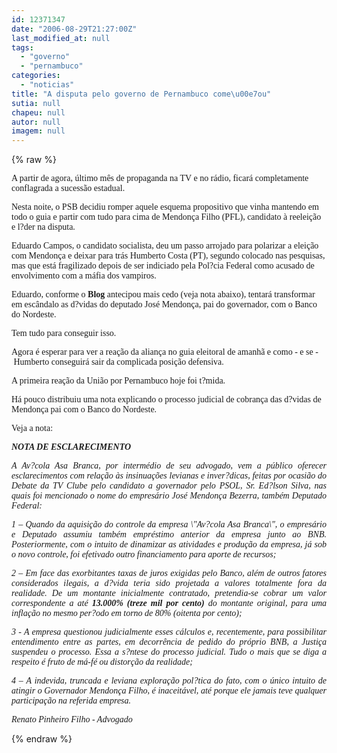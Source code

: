 ```yaml
---
id: 12371347
date: "2006-08-29T21:27:00Z"
last_modified_at: null
tags:
  - "governo"
  - "pernambuco"
categories:
  - "noticias"
title: "A disputa pelo governo de Pernambuco come\u00e7ou"
sutia: null
chapeu: null
autor: null
imagem: null
---
```

{% raw %}
<p><FONT face=Arial></p>
<p><P><FONT face=Verdana>A partir de agora, último mês de propaganda na TV e no rádio, ficará completamente conflagrada a sucessão estadual.</FONT></P></p>
<p><P><FONT face=Verdana>Nesta noite, o PSB decidiu romper aquele esquema propositivo que vinha mantendo em todo o guia e partir com tudo para cima de Mendonça Filho (PFL), candidato à reeleição e l?der na disputa.</FONT></P></p>
<p><P><FONT face=Verdana>Eduardo Campos, o candidato socialista, deu um passo arrojado para polarizar a eleição com Mendonça e deixar para trás Humberto Costa (PT), segundo colocado nas pesquisas, mas que está fragilizado depois de ser indiciado pela Pol?cia Federal como acusado de envolvimento com a máfia dos vampiros.</FONT></P></FONT></p>
<p><P><FONT face=Verdana>Eduardo, conforme o <STRONG>Blog</STRONG> antecipou mais cedo (veja nota abaixo),&nbsp;tentará transformar em escândalo as d?vidas do deputado&nbsp;José Mendonça, pai do governador, com o Banco do Nordeste.</FONT></P></p>
<p><P><FONT face=Verdana>Tem tudo para conseguir isso.</FONT></P></p>
<p><P><FONT face=Verdana>Agora é esperar para ver a reação da aliança no guia eleitoral de amanhã e como - e se -&nbsp;Humberto conseguirá sair da complicada posição defensiva.</FONT></P></p>
<p><P><FONT face=Verdana>A primeira reação da União por Pernambuco hoje&nbsp;foi t?mida. </FONT></P></p>
<p><P><FONT face=Verdana>Há pouco distribuiu uma nota explicando o processo judicial de cobrança das d?vidas de Mendonça pai com o Banco do Nordeste.</FONT></P></p>
<p><P><FONT face=Verdana>Veja a nota:</FONT></P></p>
<p><P><B><FONT face=Verdana><EM>NOTA DE ESCLARECIMENTO</EM></FONT></P></B></p>
<p><P align=justify><FONT face=Verdana><EM>A Av?cola Asa Branca, por intermédio de seu advogado, vem a público oferecer esclarecimentos com relação às insinuações levianas e inver?dicas, feitas por ocasião do Debate da TV Clube pelo candidato a governador pelo PSOL, Sr. Ed?lson Silva, nas quais foi mencionado o nome do empresário José Mendonça Bezerra, também Deputado Federal:</EM></FONT></P></p>
<p><P align=justify><FONT face=Verdana><EM>1 – Quando da aquisição do controle da empresa \"Av?cola Asa Branca\", o empresário e Deputado assumiu também empréstimo anterior da empresa junto ao BNB. Posteriormente, com o intuito de dinamizar as atividades e produção da empresa, já sob o novo controle, foi efetivado outro financiamento para aporte de recursos;</EM></FONT></P></p>
<p><P align=justify><FONT face=Verdana><EM>2 – Em face das exorbitantes taxas de juros exigidas pelo Banco, além de outros fatores considerados ilegais, a d?vida teria sido projetada a valores totalmente fora da realidade. De um montante inicialmente contratado, pretendia-se cobrar um valor correspondente a até <B>13.000% (treze mil por cento)</B> do montante original, para uma inflação no mesmo per?odo em torno de 80% (oitenta por cento);</EM></FONT></P></p>
<p><P align=justify><FONT face=Verdana><EM></EM></FONT></P></p>
<p><P align=justify><FONT face=Verdana><EM>3 - A empresa questionou judicialmente esses cálculos e, recentemente, para possibilitar entendimento entre as partes, em decorrência de pedido do próprio BNB, a Justiça suspendeu o processo. Essa a s?ntese do processo judicial. Tudo o mais que se diga a respeito é fruto de má-fé ou distorção da realidade;</EM></FONT></P></p>
<p><P align=justify><FONT face=Verdana><EM>4 – A indevida, truncada e leviana exploração pol?tica do fato, com o único intuito de atingir o Governador Mendonça Filho, é inaceitável, até porque ele jamais teve qualquer participação na referida empresa.</EM></FONT></P></p>
<p><P align=justify><FONT face=Verdana><EM></EM></FONT></P></p>
<p><P align=justify><FONT face=Verdana><EM>Renato Pinheiro Filho - Advogado</EM></FONT><FONT face=Arial></P></FONT> </p>
{% endraw %}